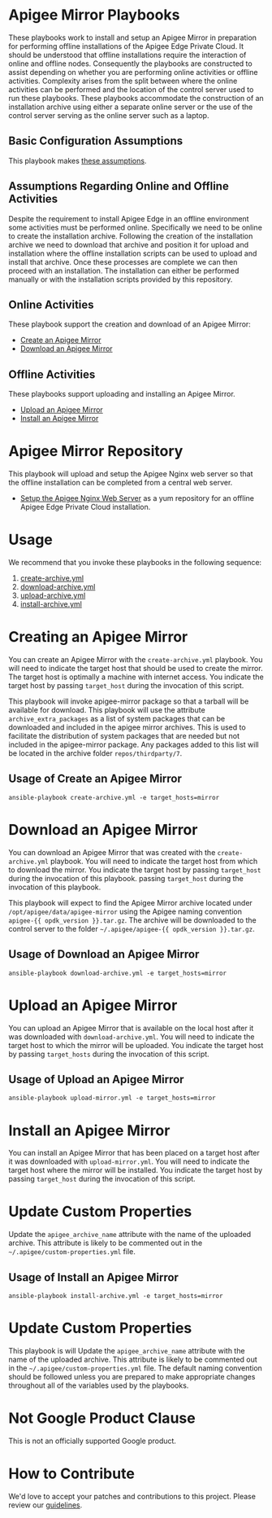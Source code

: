 # Apigee Mirror Playbooks

These playbooks work to install and setup an Apigee Mirror in preparation for performing offline installations of 
the Apigee Edge Private Cloud. It should be understood that offline installations require the interaction of online and 
offline nodes. Consequently the playbooks are constructed to assist depending on whether you are performing online 
activities or offline activities. Complexity arises from the split between where the online activities can be performed 
and the location of the control server used to run these playbooks. These playbooks accommodate the construction of an
installation archive using either a separate online server or the use of the control server serving as the online server
such as a laptop.  

## Basic Configuration Assumptions

This playbook makes [these assumptions](../../installations/README.md#assumptions).

## Assumptions Regarding Online and Offline Activities

Despite the requirement to install Apigee Edge in an offline environment some activities must be performed online. 
Specifically we need to be online to create the installation archive. Following the creation of the installation archive
we need to download that archive and position it for upload and installation where the offline installation scripts can be
used to upload and install that archive. Once these processes are complete we can then proceed with an installation. The
installation can either be performed manually or with the installation scripts provided by this repository. 

## Online Activities
These playbook support the creation and download of an Apigee Mirror:
 
* [Create an Apigee Mirror](https://github.com/carlosfrias/apigee-opdk-setup-bootstrap-create-archive.git)
* [Download an Apigee Mirror](https://github.com/carlosfrias/apigee-opdk-setup-bootstrap-download-archive.git)

## Offline Activities
These playbooks support uploading and installing an Apigee Mirror. 
 
* [Upload an Apigee Mirror](https://github.com/carlosfrias/apigee-opdk-setup-bootstrap-upload-archive.git)
* [Install an Apigee Mirror](https://github.com/carlosfrias/apigee-opdk-setup-bootstrap-archive-installer.git)

# Apigee Mirror Repository
This playbook will upload and setup the Apigee Nginx web server so that the offline installation can be completed from a
central web server.

* [Setup the Apigee Nginx Web Server](https://docs.apigee.com/private-cloud/v4.17.01/install-edge-apigee-setup-utility#installedgeapigeesetuputilityonanodewithnoexternalinternetconnection-installapigeesetuponaremotenodefromthelocalrepo) as a yum repository for an offline Apigee Edge Private Cloud 
installation.
 
# Usage

We recommend that you invoke these playbooks in the following sequence:

1. [create-archive.yml](#creating-an-apigee-mirror) 
1. [download-archive.yml](#download-an-apigee-mirror)
1. [upload-archive.yml](#upload-an-apigee-mirror)
1. [install-archive.yml](#install-an-apigee-mirror)
 
# Creating an Apigee Mirror
You can create an Apigee Mirror with the `create-archive.yml` playbook. You will need to indicate the 
target host that should be used to create the mirror. The target host is optimally a machine with
internet access. You indicate the target host by passing `target_host` during the invocation of this
script. 

This playbook will invoke apigee-mirror package so that a tarball will be available for download. This 
playbook will use the attribute `archive_extra_packages` as a list of system packages that can be
downloaded and included in the apigee mirror archives. This is used to facilitate the distribution of 
system packages that are needed but not included in the apigee-mirror package. Any packages added to
this list will be located in the archive folder `repos/thirdparty/7`. 

## Usage of Create an Apigee Mirror

    ansible-playbook create-archive.yml -e target_hosts=mirror
         
# Download an Apigee Mirror
You can download an Apigee Mirror that was created with the `create-archive.yml` playbook. You will 
need to indicate the target host from which to download the mirror. You indicate the target host by 
passing `target_host` during the invocation of this playbook.
passing `target_host` during the invocation of this playbook.

This playbook will expect to find the Apigee Mirror archive located under `/opt/apigee/data/apigee-mirror`
using the Apigee naming convention `apigee-{{ opdk_version }}.tar.gz`. The archive will be downloaded
to the control server to the folder `~/.apigee/apigee-{{ opdk_version }}.tar.gz`.

## Usage of Download an Apigee Mirror
 
    ansible-playbook download-archive.yml -e target_hosts=mirror

# Upload an Apigee Mirror
You can upload an Apigee Mirror that is available on the local host after it was downloaded with
`download-archive.yml`. You will need to indicate the 
target host to which the mirror will be uploaded. You indicate the target host by passing 
`target_hosts` during the invocation of this script.

## Usage of Upload an Apigee Mirror
   
    ansible-playbook upload-mirror.yml -e target_hosts=mirror
    
# Install an Apigee Mirror
You can install an Apigee Mirror that has been placed on a target host after it was downloaded with 
`upload-mirror.yml`. You will need to indicate the 
target host where the mirror will be installed. You indicate the target host by passing 
`target_host` during the invocation of this script.

# Update Custom Properties
Update the `apigee_archive_name` attribute with the name of the uploaded archive. This attribute is likely to be commented out in the `~/.apigee/custom-properties.yml` file. 


## Usage of Install an Apigee Mirror

    ansible-playbook install-archive.yml -e target_hosts=mirror

# Update Custom Properties

This playbook is will 
Update the `apigee_archive_name` attribute with the name of the uploaded archive. This attribute is 
likely to be commented out in the `~/.apigee/custom-properties.yml` file. The default naming convention
should be followed unless you are prepared to make appropriate changes throughout all of the variables
used by the playbooks.


    
<!-- BEGIN Google Required Disclaimer -->

# Not Google Product Clause

This is not an officially supported Google product.
<!-- END Google Required Disclaimer -->
<!-- BEGIN Google How To Contribute -->
# How to Contribute

We'd love to accept your patches and contributions to this project. Please review our [guidelines](CONTRIBUTING.md).
<!-- END Google How To Contribute -->
